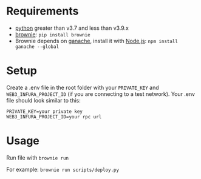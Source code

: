 # Requirements
- [python](https://www.python.org/downloads/) greater than v3.7 and less than v3.9.x
- [brownie](https://github.com/eth-brownie/brownie): `pip install brownie`
- Brownie depends on [ganache](https://github.com/trufflesuite/ganache), install it with [Node.js](https://nodejs.org/en/): `npm install ganache --global`

# Setup
Create a .env file in the root folder with your `PRIVATE_KEY` and `WEB3_INFURA_PROJECT_ID` (if you are connecting to a test network). Your .env file should look similar to this:
  ```
  PRIVATE_KEY=your private key
  WEB3_INFURA_PROJECT_ID=your rpc url
  ```
    
# Usage
Run file with `brownie run`

For example: `brownie run scripts/deploy.py`
